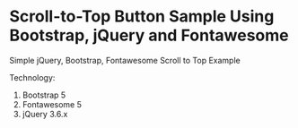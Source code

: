 # Scroll-to-Top Button Sample Using Bootstrap, jQuery and Fontawesome

Simple jQuery, Bootstrap, Fontawesome Scroll to Top Example

Technology:
1. Bootstrap 5
2. Fontawesome 5
3. jQuery 3.6.x
